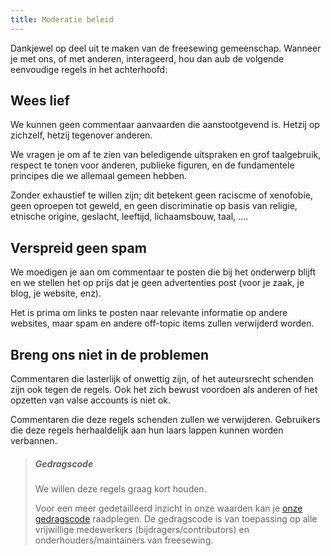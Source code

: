 ```yaml
---
title: Moderatie beleid
---
```


Dankjewel op deel uit te maken van de freesewing gemeenschap. 
Wanneer je met ons, of met anderen, interageerd, hou dan aub de volgende
eenvoudige regels in het achterhoofd:

## Wees lief
We kunnen geen commentaar aanvaarden die aanstootgevend is. 
Hetzij op zichzelf, hetzij tegenover anderen.

We vragen je om af te zien van beledigende uitspraken en grof taalgebruik,
respect te tonen voor anderen, publieke figuren, en de fundamentele principes
die we allemaal gemeen hebben.

Zonder exhaustief te willen zijn; dit betekent geen raciscme of xenofobie,
geen oproepen tot geweld, en geen discriminatie op basis van religie, etnische origine, geslacht,
leeftijd, lichaamsbouw, taal, &hellip;. 

## Verspreid geen spam
We moedigen je aan om commentaar te posten die bij het onderwerp blijft
en we stellen het op prijs dat je geen advertenties post 
(voor je zaak, je blog, je website, enz).

Het is prima om links te posten naar relevante informatie op andere websites, 
maar spam en andere off-topic items zullen verwijderd worden.

## Breng ons niet in de problemen 
Commentaren die lasterlijk of onwettig zijn, of het auteursrecht schenden zijn ook tegen de regels.
Ook het zich bewust voordoen als anderen of het opzetten van valse accounts is niet ok.

Commentaren die deze regels schenden zullen we verwijderen.
Gebruikers die deze regels herhaaldelijk aan hun laars lappen kunnen worden verbannen.

> <h5>Gedragscode</h5>
> We willen deze regels graag kort houden.
>
> Voor een meer gedetailleerd inzicht in onze waarden kan je 
> [onze gedragscode](/docs/about/code-of-conduct) raadplegen.
> De gedragscode is van toepassing op alle vrijwillige medewerkers (bijdragers/contributors) 
> en onderhouders/maintainers van freesewing.
